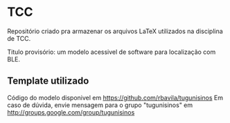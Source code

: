 TCC
==============================================================

Repositório criado pra armazenar os arquivos LaTeX utilizados na disciplina de TCC.

Titulo provisório: um modelo acessivel de software para localização com BLE.

Template utilizado
---------------------------------------------

Código do modelo disponivel em https://github.com/rbavila/tugunisinos Em caso de dúvida, envie mensagem para o grupo "tugunisinos" em http://groups.google.com/group/tugunisinos
